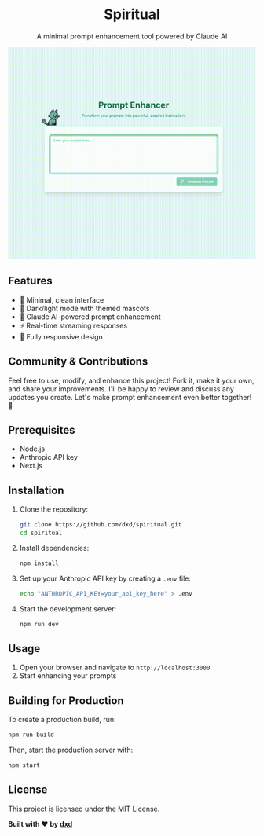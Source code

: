 <div align="center">
  <h1>Spiritual</h1>
  <p>A minimal prompt enhancement tool powered by Claude AI</p>
  
  <img src="Perfection.gif" alt="Preview" width="800"/>
</div>

## Features

- 🎨 Minimal, clean interface
- 🌙 Dark/light mode with themed mascots
- 🤖 Claude AI-powered prompt enhancement
- ⚡ Real-time streaming responses
- 📱 Fully responsive design

## Community & Contributions

Feel free to use, modify, and enhance this project! Fork it, make it your own, and share your improvements. I'll be happy to review and discuss any updates you create. Let's make prompt enhancement even better together! 🚀
## Prerequisites

- Node.js 
- Anthropic API key
- Next.js

## Installation

1. Clone the repository:
   ```bash
   git clone https://github.com/dxd/spiritual.git
   cd spiritual
   ```

2. Install dependencies:
   ```bash
   npm install
   ```

3. Set up your Anthropic API key by creating a `.env` file:
   ```bash
   echo "ANTHROPIC_API_KEY=your_api_key_here" > .env
   ```

4. Start the development server:
   ```bash
   npm run dev
   ```

## Usage

1. Open your browser and navigate to `http://localhost:3000`.
2. Start enhancing your prompts

## Building for Production

To create a production build, run:
```bash
npm run build
```

Then, start the production server with:
```bash
npm start
```

## License

This project is licensed under the MIT License.


**Built with ❤️ by [dxd](https://x.com/dxd)**
